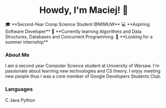 <center>
    <h1>Howdy, I'm Maciej! 👋</h1>
</center>
🎓 **Second-Year Comp Science Student @MIMUW**  
💻 **Aspiring Software Developer**
🌟 **Currently learning Algorithms and Data Structures, Databases and Concurrent Programming.
💼 **Looking for a summer internship**

### About Me

I am a second year Computer Science student at University of Warsaw. I'm passionate about learning new technologies and CS theory.
I enjoy meeting new people thus I was a core member of Google Developers Students Club.

### Languages
C
Java
Python
